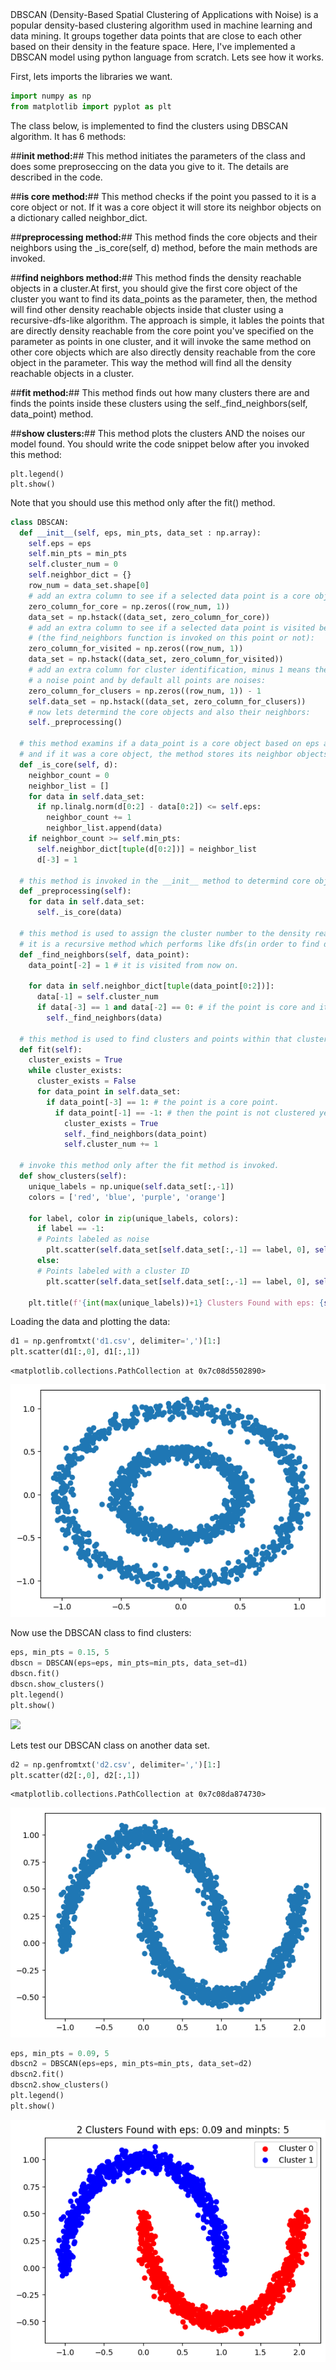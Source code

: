
<div class="cell markdown" id="LPk303PVeKWq">
DBSCAN (Density-Based Spatial Clustering of Applications with Noise) is a popular density-based clustering algorithm used in machine learning and data mining. It groups together data points that are close to each other based on their density in the feature space.
Here, I've implemented a DBSCAN model using python language from scratch. Lets see how it works.

First, lets imports the libraries we want.

</div>

<div class="cell code" execution_count="1" id="mFghvGqwBcm7">

``` python
import numpy as np
from matplotlib import pyplot as plt
```

</div>

<div class="cell markdown" id="j2ejNWEkeRnW">

The class below, is implemented to find the clusters using DBSCAN
algorithm. It has 6 methods:

##**init method:**## This method initiates the parameters of the class
and does some preproseccing on the data you give to it. The details are
described in the code.

##**is core method:**## This method checks if the point you passed to it
is a core object or not. If it was a core object it will store its
neighbor objects on a dictionary called neighbor_dict.

##**preprocessing method:**## This method finds the core objects and
their neighbors using the \_is_core(self, d) method, before the main
methods are invoked.

##**find neighbors method:**## This method finds the density reachable
objects in a cluster.At first, you should give the first core object of
the cluster you want to find its data_points as the parameter, then, the
method will find other density reachable objects inside that cluster
using a recursive-dfs-like algorithm. The approach is simple, it lables
the points that are directly density reachable from the core point
you've specified on the parameter as points in one cluster, and it will
invoke the same method on other core objects which are also directly
density reachable from the core object in the parameter. This way the
method will find all the density reachable objects in a cluster.

##**fit method:**## This method finds out how many clusters there are
and finds the points inside these clusters using the
self.\_find_neighbors(self, data_point) method.

##**show clusters:**## This method plots the clusters AND the noises our
model found. You should write the code snippet below after you invoked
this method:

    plt.legend()
    plt.show()

Note that you should use this method only after the fit() method.

</div>

<div class="cell code" execution_count="64" id="DiIE960BCdsR">

``` python
class DBSCAN:
  def __init__(self, eps, min_pts, data_set : np.array):
    self.eps = eps
    self.min_pts = min_pts
    self.cluster_num = 0
    self.neighbor_dict = {}
    row_num = data_set.shape[0]
    # add an extra column to see if a selected data point is a core object:
    zero_column_for_core = np.zeros((row_num, 1))
    data_set = np.hstack((data_set, zero_column_for_core))
    # add an extra column to see if a selected data point is visited befor
    # (the find_neighbors function is invoked on this point or not):
    zero_column_for_visited = np.zeros((row_num, 1))
    data_set = np.hstack((data_set, zero_column_for_visited))
    # add an extra column for cluster identification, minus 1 means the point is
    # a noise point and by default all points are noises:
    zero_column_for_clusers = np.zeros((row_num, 1)) - 1
    self.data_set = np.hstack((data_set, zero_column_for_clusers))
    # now lets determind the core objects and also their neighbors:
    self._preprocessing()

  # this method examins if a data_point is a core object based on eps and min_pts
  # and if it was a core object, the method stores its neighbor objects in a dictionary.
  def _is_core(self, d):
    neighbor_count = 0
    neighbor_list = []
    for data in self.data_set:
      if np.linalg.norm(d[0:2] - data[0:2]) <= self.eps:
        neighbor_count += 1
        neighbor_list.append(data)
    if neighbor_count >= self.min_pts:
      self.neighbor_dict[tuple(d[0:2])] = neighbor_list
      d[-3] = 1

  # this method is invoked in the __init__ method to determind core objects and their neighbor objects for further use.
  def _preprocessing(self):
    for data in self.data_set:
      self._is_core(data)

  # this method is used to assign the cluster number to the density reachable objects which are reachable from a core object.
  # it is a recursive method which performs like dfs(in order to find density reachable objects).
  def _find_neighbors(self, data_point):
    data_point[-2] = 1 # it is visited from now on.

    for data in self.neighbor_dict[tuple(data_point[0:2])]:
      data[-1] = self.cluster_num
      if data[-3] == 1 and data[-2] == 0: # if the point is core and it is not visited, so we should invoke the find_neighbor on it.
        self._find_neighbors(data)

  # this method is used to find clusters and points within that cluster using DBSCAN algorithm.
  def fit(self):
    cluster_exists = True
    while cluster_exists:
      cluster_exists = False
      for data_point in self.data_set:
        if data_point[-3] == 1: # the point is a core point.
          if data_point[-1] == -1: # then the point is not clustered yet and there still exists a cluster:
            cluster_exists = True
            self._find_neighbors(data_point)
            self.cluster_num += 1

  # invoke this method only after the fit method is invoked.
  def show_clusters(self):
    unique_labels = np.unique(self.data_set[:,-1])
    colors = ['red', 'blue', 'purple', 'orange']

    for label, color in zip(unique_labels, colors):
      if label == -1:
      # Points labeled as noise
        plt.scatter(self.data_set[self.data_set[:,-1] == label, 0], self.data_set[self.data_set[:,-1] == label, 1], color='black', label='Noise')
      else:
      # Points labeled with a cluster ID
        plt.scatter(self.data_set[self.data_set[:,-1] == label, 0], self.data_set[self.data_set[:,-1] == label, 1], color = color, label=f'Cluster {int(label)}')

    plt.title(f'{int(max(unique_labels))+1} Clusters Found with eps: {self.eps} and minpts: {self.min_pts}')

```

</div>

<div class="cell markdown" id="218xuIp4kFeI">

Loading the data and plotting the data:

</div>

<div class="cell code" execution_count="65"
colab="{&quot;base_uri&quot;:&quot;https://localhost:8080/&quot;,&quot;height&quot;:448}"
id="EiOW2wGOGpTC" outputId="5b1b1157-9e87-4811-fdd5-6e10bcbbe454">

``` python
d1 = np.genfromtxt('d1.csv', delimiter=',')[1:]
plt.scatter(d1[:,0], d1[:,1])
```

<div class="output execute_result" execution_count="65">

    <matplotlib.collections.PathCollection at 0x7c08d5502890>

</div>

<div class="output display_data">

![](images\f9b4bd263aaeca2221e6c0c4be64e220427a1e15.png)

</div>

</div>

<div class="cell markdown" id="VTVeQr6gkK__">

Now use the DBSCAN class to find clusters:

</div>

<div class="cell code" execution_count="66"
colab="{&quot;base_uri&quot;:&quot;https://localhost:8080/&quot;,&quot;height&quot;:452}"
id="R6O6kdxbGxfZ" outputId="748b9e1a-1daf-4c2e-fe31-9531cbefbcc8">

``` python
eps, min_pts = 0.15, 5
dbscn = DBSCAN(eps=eps, min_pts=min_pts, data_set=d1)
dbscn.fit()
dbscn.show_clusters()
plt.legend()
plt.show()
```

<div class="output display_data">

![](687a54accde9c0c5f311830c3075bbcb4e838640.png)

</div>

</div>

<div class="cell markdown" id="GraCBmEykQZ9">

Lets test our DBSCAN class on another data set.

</div>

<div class="cell code" execution_count="67"
colab="{&quot;base_uri&quot;:&quot;https://localhost:8080/&quot;,&quot;height&quot;:448}"
id="5O4PbnUlHoa8" outputId="c6225db2-9f00-4e84-8526-06fef8781254">

``` python
d2 = np.genfromtxt('d2.csv', delimiter=',')[1:]
plt.scatter(d2[:,0], d2[:,1])
```

<div class="output execute_result" execution_count="67">

    <matplotlib.collections.PathCollection at 0x7c08da874730>

</div>

<div class="output display_data">

![](images\ae0e111323e65d15c1878c62ba408099ab24e530.png)

</div>

</div>

<div class="cell code" execution_count="68"
colab="{&quot;base_uri&quot;:&quot;https://localhost:8080/&quot;,&quot;height&quot;:452}"
id="6ipIDSQ9cNMn" outputId="f39a196b-a52b-4aad-beea-d1409e8cf981">

``` python
eps, min_pts = 0.09, 5
dbscn2 = DBSCAN(eps=eps, min_pts=min_pts, data_set=d2)
dbscn2.fit()
dbscn2.show_clusters()
plt.legend()
plt.show()
```

<div class="output display_data">

![](images\7bf908c4ad60e82494c8afa06ff7083a99e8ee0a.png)

</div>

</div>

<div class="cell code" id="fcdSFKUCcXYI">

``` python
```

</div>
